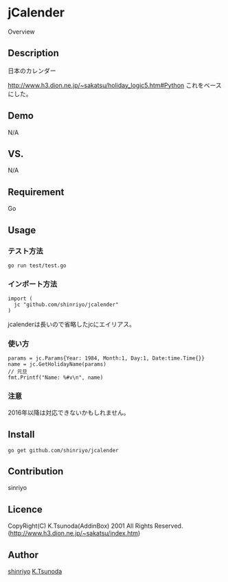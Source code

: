 jCalender
====

Overview

## Description

日本のカレンダー

http://www.h3.dion.ne.jp/~sakatsu/holiday_logic5.htm#Python
これをベースにした。

## Demo

N/A

## VS. 

N/A

## Requirement

Go

## Usage

### テスト方法
```
go run test/test.go
```

### インポート方法
```
import (
  jc "github.com/shinriyo/jcalender"
)
```

jcalenderは長いので省略したjcにエイリアス。

### 使い方
```
params = jc.Params{Year: 1984, Month:1, Day:1, Date:time.Time{}}
name = jc.GetHolidayName(params)
// 元旦
fmt.Printf("Name: %#v\n", name)
```

### 注意

2016年以降は対応できないかもしれません。

## Install

```
go get github.com/shinriyo/jcalender
```

## Contribution

sinriyo

## Licence

CopyRight(C) K.Tsunoda(AddinBox) 2001 All Rights Reserved.
(http://www.h3.dion.ne.jp/~sakatsu/index.htm)

## Author

[shinriyo](https://github.com/shinriyo/)
[K.Tsunoda](http://www.h3.dion.ne.jp/~sakatsu/index.htm)

